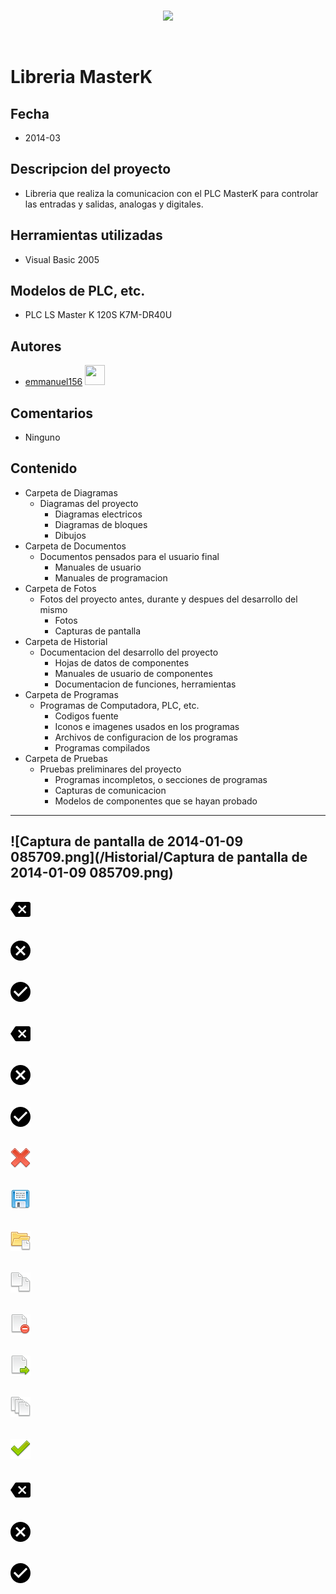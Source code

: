 <br/>
<p align="center">
  <img src="https://avatars2.githubusercontent.com/u/15052789?v=3&s=200">
</p>
<br/>

# Libreria MasterK 

## Fecha
* 2014-03

## Descripcion del proyecto
* Libreria que realiza la comunicacion con el PLC MasterK para controlar las entradas y salidas, analogas y digitales.

## Herramientas utilizadas
* Visual Basic 2005

## Modelos de PLC, etc.
* PLC LS Master K 120S K7M-DR40U

## Autores
* <a href="http://www.github.com/emmanuel156">emmanuel156</a> <img src="https://avatars0.githubusercontent.com/u/15036095?v=3" height="32" width="32">

## Comentarios
* Ninguno

## Contenido
* Carpeta de Diagramas
	* Diagramas del proyecto
		* Diagramas electricos
		* Diagramas de bloques
		* Dibujos
* Carpeta de Documentos
	* Documentos pensados para el usuario final
		* Manuales de usuario
		* Manuales de programacion
* Carpeta de Fotos
	* Fotos del proyecto antes, durante y despues del desarrollo del mismo
		* Fotos
		* Capturas de pantalla
* Carpeta de Historial
	* Documentacion del desarrollo del proyecto
		* Hojas de datos de componentes
		* Manuales de usuario de componentes
		* Documentacion de funciones, herramientas
* Carpeta de Programas
	* Programas de Computadora, PLC, etc. 
		* Codigos fuente
		* Iconos e imagenes usados en los programas
		* Archivos de configuracion de los programas
		* Programas compilados
* Carpeta de Pruebas
	* Pruebas preliminares del proyecto
		* Programas incompletos, o secciones de programas
		* Capturas de comunicacion
		* Modelos de componentes que se hayan probado

---
![Captura de pantalla de 2014-01-09 085709.png](/Historial/Captura de pantalla de 2014-01-09 085709.png)
---
![backspace_arrow.png](/Programas/hhCharacterEntry/hhCharacterEntry/Iconos/backspace_arrow.png)
---
![cancel_button.png](/Programas/hhCharacterEntry/hhCharacterEntry/Iconos/cancel_button.png)
---
![circle_with_check_symbol.png](/Programas/hhCharacterEntry/hhCharacterEntry/Iconos/circle_with_check_symbol.png)
---
![backspace_arrow.png](/Programas/hhComboEntry/hhComboEntry/Iconos/backspace_arrow.png)
---
![cancel_button.png](/Programas/hhComboEntry/hhComboEntry/Iconos/cancel_button.png)
---
![circle_with_check_symbol.png](/Programas/hhComboEntry/hhComboEntry/Iconos/circle_with_check_symbol.png)
---
![cross.png](/Programas/hhDialogoArchivos/hhDialogoArchivos/Iconos/cross.png)
---
![disk.png](/Programas/hhDialogoArchivos/hhDialogoArchivos/Iconos/disk.png)
---
![folder_page_white.png](/Programas/hhDialogoArchivos/hhDialogoArchivos/Iconos/folder_page_white.png)
---
![page_white_copy.png](/Programas/hhDialogoArchivos/hhDialogoArchivos/Iconos/page_white_copy.png)
---
![page_white_delete.png](/Programas/hhDialogoArchivos/hhDialogoArchivos/Iconos/page_white_delete.png)
---
![page_white_go.png](/Programas/hhDialogoArchivos/hhDialogoArchivos/Iconos/page_white_go.png)
---
![page_white_stack.png](/Programas/hhDialogoArchivos/hhDialogoArchivos/Iconos/page_white_stack.png)
---
![tick.png](/Programas/hhDialogoArchivos/hhDialogoArchivos/Iconos/tick.png)
---
![backspace-arrow.png](/Programas/hhNumericEntry/hhNumericEntry/Iconos/backspace-arrow.png)
---
![cancel-button.png](/Programas/hhNumericEntry/hhNumericEntry/Iconos/cancel-button.png)
---
![circle-with-check-symbol.png](/Programas/hhNumericEntry/hhNumericEntry/Iconos/circle-with-check-symbol.png)
---
